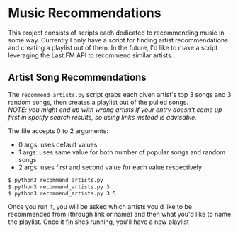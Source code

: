 # Music Recommendations
This project consists of scripts each dedicated to recommending music in some way. Currently I only have a script for finding artist recommendations and creating a playlist out of them. In the future, I'd like to make a script leveraging the Last.FM API to recommend similar artists.

## Artist Song Recommendations
The `recommend_artists.py` script grabs each given artist's top 3 songs and 3 random songs, then creates a playlist out of the pulled songs.<br>
*NOTE: you might end up with wrong artists if your entry doesn't come up first in spotify search results, so using links instead is advisable.*

The file accepts 0 to 2 arguments:
- 0 args: uses default values
- 1 args: uses same value for both number of popular songs and random songs
- 2 args: uses first and second value for each value respectively
```bash
$ python3 recommend_artists.py
$ python3 recommend_artists.py 3
$ python3 recommend_artists.py 3 5
```

Once you run it, you will be asked which artists you'd like to be recommended from (through link or name) and then what you'd like to name the playlist. Once it finishes running, you'll have a new playlist